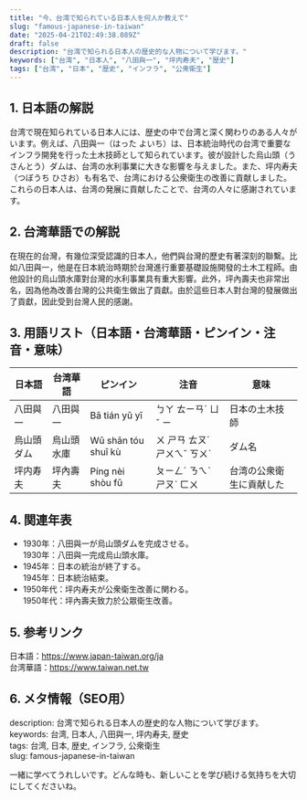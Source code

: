 ```yaml
---
title: "今、台湾で知られている日本人を何人か教えて"
slug: "famous-japanese-in-taiwan"
date: "2025-04-21T02:49:38.089Z"
draft: false
description: "台湾で知られる日本人の歴史的な人物について学びます。"
keywords: ["台湾", "日本人", "八田與一", "坪内寿夫", "歴史"]
tags: ["台湾", "日本", "歴史", "インフラ", "公衆衛生"]
---
```


## 1. 日本語の解説  
台湾で現在知られている日本人には、歴史の中で台湾と深く関わりのある人々がいます。例えば、八田與一（はった よいち）は、日本統治時代の台湾で重要なインフラ開発を行った土木技師として知られています。彼が設計した烏山頭（うさんとう）ダムは、台湾の水利事業に大きな影響を与えました。また、坪内寿夫（つぼうち ひさお）も有名で、台湾における公衆衛生の改善に貢献しました。これらの日本人は、台湾の発展に貢献したことで、台湾の人々に感謝されています。

## 2. 台湾華語での解説  
在現在的台灣，有幾位深受認識的日本人，他們與台灣的歷史有著深刻的聯繫。比如八田與一，他是在日本統治時期於台灣進行重要基礎設施開發的土木工程師。由他設計的烏山頭水庫對台灣的水利事業具有重大影響。此外，坪內壽夫也非常出名，因為他為改善台灣的公共衛生做出了貢獻。由於這些日本人對台灣的發展做出了貢獻，因此受到台灣人民的感謝。

## 3. 用語リスト（日本語・台湾華語・ピンイン・注音・意味）  
| 日本語 | 台湾華語 | ピンイン | 注音 | 意味 |
| --- | --- | --- | --- | --- |
| 八田與一 | 八田與一 | Bā tián yǔ yī | ㄅㄚ ㄊㄧㄢˊ ㄩˇ ㄧ | 日本の土木技師 |
| 烏山頭ダム | 烏山頭水庫 | Wū shān tóu shuǐ kù | ㄨ ㄕㄢ ㄊㄡˊ ㄕㄨㄟˇ ㄎㄨˋ | ダム名 |
| 坪内寿夫 | 坪內壽夫 | Píng nèi shòu fū | ㄆㄧㄥˊ ㄋㄟˋ ㄕㄡˋ ㄈㄨ | 台湾の公衆衛生に貢献した |

## 4. 関連年表  
- 1930年：八田與一が烏山頭ダムを完成させる。  
  1930年：八田與一完成烏山頭水庫。
- 1945年：日本の統治が終了する。  
  1945年：日本統治結束。
- 1950年代：坪内寿夫が公衆衛生改善に関わる。  
  1950年代：坪內壽夫致力於公眾衛生改善。

## 5. 参考リンク  
日本語：https://www.japan-taiwan.org/ja  
台湾華語：https://www.taiwan.net.tw

## 6. メタ情報（SEO用）  
description: 台湾で知られる日本人の歴史的な人物について学びます。  
keywords: 台湾, 日本人, 八田與一, 坪内寿夫, 歴史  
tags: 台湾, 日本, 歴史, インフラ, 公衆衛生  
slug: famous-japanese-in-taiwan

一緒に学べてうれしいです。どんな時も、新しいことを学び続ける気持ちを大切にしてくださいね。